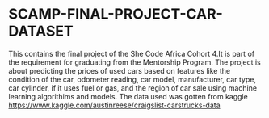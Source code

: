 # SCAMP-FINAL-PROJECT-CAR-DATASET
This contains the final project of the She Code Africa Cohort 4.It is part of the requirement for graduating from the Mentorship Program. The project is about predicting the prices of used cars based on features like the condition of the car, odometer reading, car model, manufacturer, car type, car cylinder, if it uses fuel or gas, and the region of car sale using machine learning algorithims and models.
The data used was gotten from kaggle  https://www.kaggle.com/austinreese/craigslist-carstrucks-data


